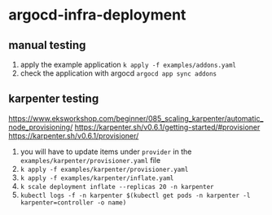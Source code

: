 # argocd-infra-deployment

## manual testing

1. apply the example application `k apply -f examples/addons.yaml`
1. check the application with argocd `argocd app sync addons`



## karpenter testing

<https://www.eksworkshop.com/beginner/085_scaling_karpenter/automatic_node_provisioning/>
<https://karpenter.sh/v0.6.1/getting-started/#provisioner>
<https://karpenter.sh/v0.6.1/provisioner/>

1. you will have to update items under `provider` in the `examples/karpenter/provisioner.yaml` file
1. `k apply -f examples/karpenter/provisioner.yaml`
1. `k apply -f examples/karpenter/inflate.yaml`
1. `k scale deployment inflate --replicas 20 -n karpenter`
1. `kubectl logs -f -n karpenter $(kubectl get pods -n karpenter -l karpenter=controller -o name)`
